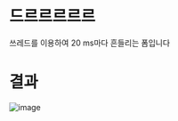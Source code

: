 # 드르르르르르
쓰레드를 이용하여 20 ms마다 흔들리는 폼입니다

# 결과
![image](https://user-images.githubusercontent.com/116625723/200212750-7e014d62-a303-4904-8723-4f60f2605ec9.png)
